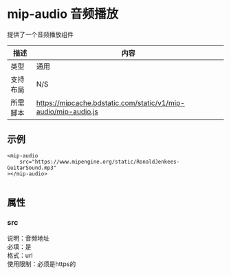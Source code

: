 # mip-audio 音频播放

提供了一个音频播放组件

描述|内容
----|----
类型|通用
支持布局| N/S
所需脚本|https://mipcache.bdstatic.com/static/v1/mip-audio/mip-audio.js

## 示例

```
<mip-audio 
	src="https://www.mipengine.org/static/RonaldJenkees-GuitarSound.mp3"
></mip-audio>
	
```

## 属性

### src

说明：音频地址  
必填：是  
格式：url  
使用限制：必须是https的
